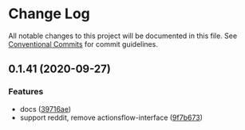 # Change Log

All notable changes to this project will be documented in this file.
See [Conventional Commits](https://conventionalcommits.org) for commit guidelines.

## 0.1.41 (2020-09-27)

### Features

- docs ([39716ae](https://github.com/actionsflow/actionsflow/commit/39716ae1e6c74d4dc89d0e78d803728b20e1ef92))
- support reddit, remove actionsflow-interface ([9f7b673](https://github.com/actionsflow/actionsflow/commit/9f7b673550f05b97a33b6413d0bdd0bed168bef7))
